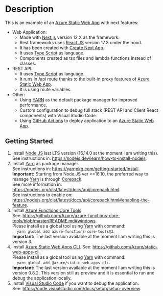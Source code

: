 # Description

This is an example of an [Azure Static Web App](https://docs.microsoft.com/en-us/azure/static-web-apps/) with next features:
* Web Application:
  * Made with [Next.js](https://nextjs.org/) version 12.X as the framework.
  * Rest frameworks uses [React JS](https://reactjs.org/) version 17.X under the hood.
  * It has been created with [Create Next App](https://nextjs.org/docs/api-reference/create-next-app).
  * It uses [Type Script](https://www.typescriptlang.org/) as language.
  * Components created as tsx files and lambda functions instead of classes.
* REST API:
  * It uses [Type Script](https://www.typescriptlang.org/) as language.
  * It runs in /api route thanks to the built-in proxy features of [Azure Static Web App](https://docs.microsoft.com/en-us/azure/static-web-apps/).
  * It is using route variables.
* Other:
  * Using [YARN](https://yarnpkg.com/) as the default package manager for improved performance.
  * Custom configuration to debug full stack (REST API and Client React components) with Visual Studio Code.
  * Using [GitHub Actions](https://github.com/features/actions) to deploy application to an [Azure Static Web App](https://docs.microsoft.com/en-us/azure/static-web-apps/).

## Getting Started

1. Install [Node.JS](https://nodejs.org/) last LTS version (16.14.0 at the moment I am writing this). <br />See instructions in: https://nodejs.dev/learn/how-to-install-nodejs.
1. Install [Yarn](https://yarnpkg.com/) as package manager. <br />See instructions in: https://yarnpkg.com/getting-started/install. <br/>**Important:** Starting from Node.JS ver >=16.10, the preferred way to manage [Yarn](https://yarnpkg.com/) is through [Corepack](https://nodejs.org/dist/latest/docs/api/corepack.html). <br />See more information in: https://nodejs.org/dist/latest/docs/api/corepack.html. <br />See instructions to enable on: https://nodejs.org/dist/latest/docs/api/corepack.html#enabling-the-feature.
1. Install [Azure Functions Core Tools](https://docs.microsoft.com/en-us/azure/azure-functions/functions-run-local). <br />See: https://github.com/Azure/azure-functions-core-tools/blob/master/README.md#windows. <br />Please install as a global tool using [Yarn](https://yarnpkg.com/) with command:<br/>` 
yarn global add azure-functions-core-tools@3`.<br/> **Important:** The last version available at the moment I am writing this is version 3.
1. Install [Azure Static Web Apps CLI](https://github.com/Azure/static-web-apps-cli). See: https://github.com/Azure/static-web-apps-cli. <br />Please install as a global tool using [Yarn](https://yarnpkg.com/) with command:<br/>` 
yarn global add @azure/static-web-apps-cli`.<br/> **Important:** The last version available at the moment I am writing this is version 0.8.2. This version still as preview and it is essential to run and debug the application locally.
1. Install [Visual Studio Code](https://code.visualstudio.com/) if you want to debug the application. <br />See: https://code.visualstudio.com/docs/setup/setup-overview.